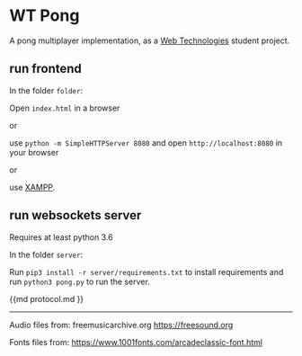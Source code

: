 WT Pong
=======

A pong multiplayer implementation, as a [Web Technologies](http://kti.tugraz.at/staff/vsabol/courses/wt/) student project.


run frontend
------------

In the folder `folder`:

Open `index.html` in a browser

or

use `python -m SimpleHTTPServer 8080` and open `http://localhost:8080` in your browser

or

use [XAMPP](https://www.apachefriends.org/index.html).


run websockets server
---------------------

Requires at least python 3.6

In the folder `server`:

Run `pip3 install -r server/requirements.txt` to install requirements and run `python3 pong.py` to run the server.

{{md  protocol.md }} 

------------------
Audio files from: freemusicarchive.org
                  https://freesound.org

Fonts files from: https://www.1001fonts.com/arcadeclassic-font.html